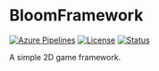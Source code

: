 # BloomFramework

[![Azure Pipelines](https://img.shields.io/azure-devops/build/BloomCreativeWorks/13f719b8-89d6-4adc-9028-eb10c3b8dc64/1.svg?style=flat-square)](https://dev.azure.com/BloomCreativeWorks/BloomFramework/_build?definitionId=1)
[![License](https://img.shields.io/badge/license-MIT-blue.svg?style=flat-square)](https://github.com/BloomCreativeWorks/BloomFramework/blob/master/LICENSE)
[![Status](https://img.shields.io/badge/status-WIP-black.svg?style=flat-square)](https://github.com/BloomCreativeWorks/BloomFramework)

A simple 2D game framework.

